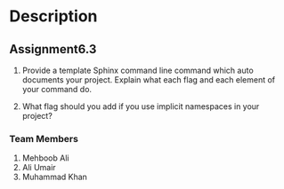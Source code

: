 # Description

## Assignment6.3

1. Provide a template Sphinx command line command
which auto documents your project. Explain what each
flag and each element of your command do.


2. What flag should you add if you use implicit namespaces
in your project?


### Team Members
1. Mehboob Ali
2. Ali Umair 
3. Muhammad Khan 

